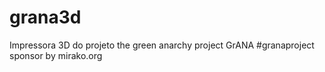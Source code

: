 # grana3d
Impressora 3D do projeto the green anarchy project GrANA #granaproject sponsor by mirako.org
